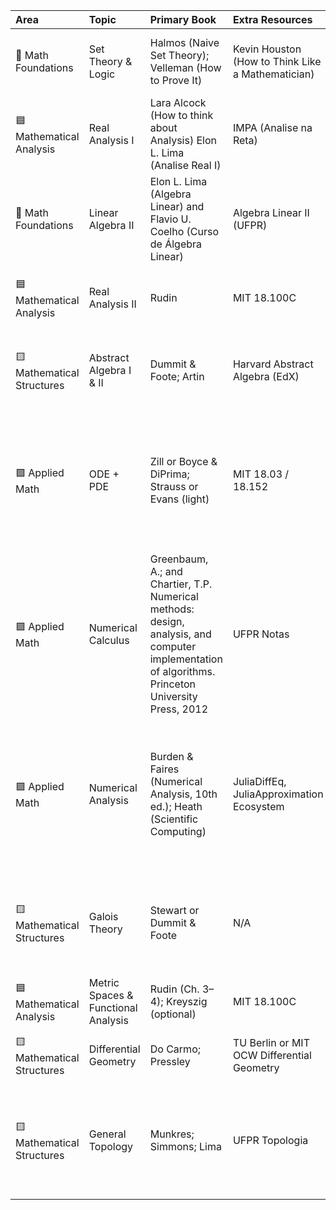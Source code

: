 | Area                | Topic                               | Primary Book                                          | Extra Resources                                      | Study Strategy                                                 |   Hours | Observations                                              |
|:--------------------|:------------------------------------|:------------------------------------------------------|:-------------------------------------------------|:---------------------------------------------------------------|--------:|:----------------------------------------------------------|
| 🔶 Math Foundations | Set Theory & Logic                  | Halmos (Naive Set Theory); Velleman (How to Prove It) | Kevin Houston (How to Think Like a Mathematician) | Read Halmos + Velleman. Do proof exercises by hand.            |      90 | Focus on functions, countability, and proof mastery.      |
| 🟦 Mathematical Analysis | Real Analysis I                     | Lara Alcock (How to think about Analysis) Elon L. Lima (Analise Real I)                                | IMPA (Analise na Reta)                                    | 1.Sequences & Limits (30h)<br>  2.Continuity (30h)<br> 3.Differentiation & ε–δ (40h)               |      90 |     |
| 🔶 Math Foundations | Linear Algebra II |Elon L. Lima (Algebra Linear) and Flavio U. Coelho (Curso de Álgebra Linear)    | Algebra Linear II (UFPR)                                | Theoretical problems + matrix intuition. Avoid numerical-only. |      90 | Master duality, eigenvalues, spectral theorem.            |
| 🟦 Mathematical Analysis    | Real Analysis II                    | Rudin                              | MIT 18.100C                                      | Focus on Riemann integrals, uniform convergence.               |      90 | Practice integration theory and functional convergence.   |
| 🟨 Mathematical Structures     | Abstract Algebra I & II             | Dummit & Foote; Artin                                 | Harvard Abstract Algebra (EdX)                   | 	1. Groups & Subgroups (40h)<br>2. Rings & Fields (40h)<br>3. Modules & Polynomials (40h)                   |      120 | Connect to Galois Theory later.                           |
| 🟩 Applied Math     | ODE + PDE                           | Zill or Boyce & DiPrima; Strauss or Evans (light)     | MIT 18.03 / 18.152                               | 1. First Order ODEs (30h)<br>2. Second Order & Systems (30h)<br>3. PDE Methods (60h)<br>4. Julia/Modeling (60h)<br>5. Review/Applications (60h)                        |      240 | Solve by hand + use Julia for modeling. |
| 🟩 Applied Math     | Numerical Calculus                  | Greenbaum, A.; and Chartier, T.P. Numerical methods: design, analysis, and computer implementation of algorithms. Princeton University Press, 2012 | UFPR Notas       | 1. Float Arithmetic & Precision (20h)<br>2. Function Zeros (20h)<br>3. Numerical Integration (25h)<br>4. Linear Systems: Gauss & Least Squares (25h) | 90h | Ideal bridge between Analysis and real-world modeling in Julia. Use real datasets when possible. |
| 🟩 Applied Math     | Numerical Analysis                  | Burden & Faires (Numerical Analysis, 10th ed.); Heath (Scientific Computing) | JuliaDiffEq, JuliaApproximation Ecosystem | 1. Error Analysis & Conditioning (20h)<br>2. Matrix Factorizations (25h)<br>3. Iterative Solvers & Eigen Methods (30h)<br>4. Interpolation & Integration (30h)<br>5. ODE Numerical Methods (30h) | 135h | Focus on practical implementation in Julia + proof-of-concept cases. Link back to ODE/PDE/Linear Algebra when possible. |
| 🟨 Mathematical Structures   | Galois Theory                       | Stewart or Dummit & Foote                             | N/A                                              | 	1. Field Extensions (30h)<br>2. Galois Correspondence (30h)<br>3. Solvability & Classic Problems (30h)                     |      90 | Bridge between Abstract Algebra and advanced math.        |
| 🟦 Mathematical Analysis       | Metric Spaces & Functional Analysis | Rudin (Ch. 3–4); Kreyszig (optional)                  | MIT 18.100C                                      | Master compactness, continuity, completeness.                  |      90 | Core for Topology and Analysis.                           |
| 🟨 Mathematical Structures          | Differential Geometry               | Do Carmo; Pressley                                    | TU Berlin or MIT OCW Differential Geometry       | Understand curvature, geodesics, Gauss map.                    |      90 | Must follow multivariable calc + linear algebra.          |
| 🟨 Mathematical Structures        | General Topology                    | Munkres; Simmons; Lima                                    | UFPR Topologia                                        | 1. Sets, Continuity, Basis (30h)<br>2. Compactness & Connectedness (30h)<br>3. Product/Quotient Spaces (30h)<br>4. Mock Exams & Review (30h)         |      120 | Prepare for intensive PhD admission testing.              |
